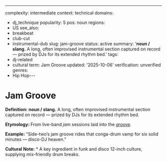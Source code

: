 ---
complexity: intermediate
context: technical
domains:
- dj_technique
popularity: 5
pos: noun
regions:
- US
see_also:
- breakbeat
- club-cut
- instrumental-dub
slug: jam-groove
status: active
summary: '**noun / slang.** A long, often improvised instrumental section captured
  on record — prized by DJs for its extended rhythm bed.'
tags:
- dj-related
- cultural
term: Jam Groove
updated: '2025-10-06'
verification: unverified
genres:
- Hip Hop---

# Jam Groove

**Definition:** **noun / slang.** A long, often improvised instrumental section captured on record — prized by DJs for its extended rhythm bed.

**Etymology:** From live-band *jam* sessions laid into the *[groove](../g/groove-wear/).*

**Example:** “Side-two’s jam groove rides that conga-drum vamp for six solid minutes — disco-DJ heaven.”

**Cultural Note:** * A key ingredient in funk and disco 12-inch culture, supplying mix-friendly drum breaks.

